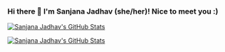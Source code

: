### Hi there 👋 I'm Sanjana Jadhav (she/her)! Nice to meet you :) 

[![Sanjana Jadhav's GitHub Stats](https://github-readme-stats.vercel.app/api?username=sanjanajadhavv&show_icons=true&theme=synthwave#gh-dark-mode-only)](https://github.com/sanjanajadhavv/github-readme-stats#gh-dark-mode-only)

[![Sanjana Jadhav's GitHub Stats](https://github-readme-stats.vercel.app/api?username=sanjanajadhavv&show_icons=true&bg_color=DEG,ddd6f3,faaca8#gh-light-mode-only)](https://github.com/sanjanajadhavv/github-readme-stats#gh-light-mode-only)
